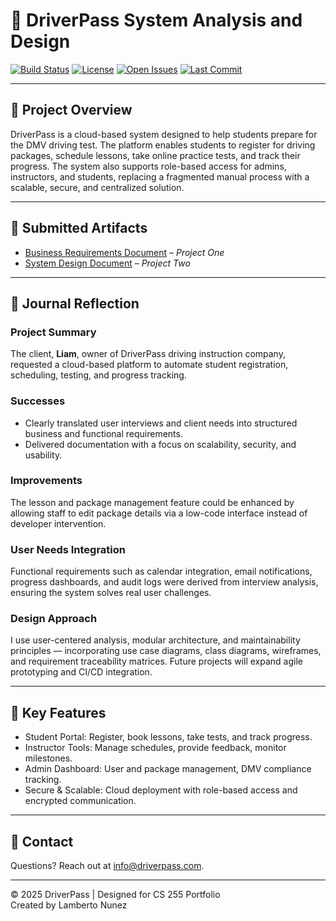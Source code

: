 # 🚗 DriverPass System Analysis and Design

[![Build Status](https://img.shields.io/github/actions/workflow/status/LambertoNunez/SNHU-CS-255-DrivePass-System-Analysis-Design/build.yml?branch=main&style=flat-square)](https://github.com/LambertoNunez/SNHU-CS-255-DrivePass-System-Analysis-Design/actions)
[![License](https://img.shields.io/github/license/LambertoNunez/SNHU-CS-255-DrivePass-System-Analysis-Design?style=flat-square)](./LICENSE)
[![Open Issues](https://img.shields.io/github/issues/LambertoNunez/SNHU-CS-255-DrivePass-System-Analysis-Design?style=flat-square)](https://github.com/LambertoNunez/SNHU-CS-255-DrivePass-System-Analysis-Design/issues)
[![Last Commit](https://img.shields.io/github/last-commit/LambertoNunez/SNHU-CS-255-DrivePass-System-Analysis-Design/main?style=flat-square)](https://github.com/LambertoNunez/SNHU-CS-255-DrivePass-System-Analysis-Design/commits/main)

---

## 📌 Project Overview

DriverPass is a cloud-based system designed to help students prepare for the DMV driving test. The platform enables students to register for driving packages, schedule lessons, take online practice tests, and track their progress. The system also supports role-based access for admins, instructors, and students, replacing a fragmented manual process with a scalable, secure, and centralized solution.

---

## 📂 Submitted Artifacts

- [Business Requirements Document](./CS_255_Business_Requirements_Document.pdf) – *Project One*
- [System Design Document](./CS_255_System_Design_Document.pdf) – *Project Two*

---

## 📝 Journal Reflection

### Project Summary
The client, **Liam**, owner of DriverPass driving instruction company, requested a cloud-based platform to automate student registration, scheduling, testing, and progress tracking.

### Successes
- Clearly translated user interviews and client needs into structured business and functional requirements.
- Delivered documentation with a focus on scalability, security, and usability.

### Improvements
The lesson and package management feature could be enhanced by allowing staff to edit package details via a low-code interface instead of developer intervention.

### User Needs Integration
Functional requirements such as calendar integration, email notifications, progress dashboards, and audit logs were derived from interview analysis, ensuring the system solves real user challenges.

### Design Approach
I use user-centered analysis, modular architecture, and maintainability principles — incorporating use case diagrams, class diagrams, wireframes, and requirement traceability matrices. Future projects will expand agile prototyping and CI/CD integration.

---

## 🚀 Key Features

- Student Portal: Register, book lessons, take tests, and track progress.
- Instructor Tools: Manage schedules, provide feedback, monitor milestones.
- Admin Dashboard: User and package management, DMV compliance tracking.
- Secure & Scalable: Cloud deployment with role-based access and encrypted communication.

---

## 📨 Contact

Questions? Reach out at [info@driverpass.com](mailto:info@driverpass.com).

---

© 2025 DriverPass | Designed for CS 255 Portfolio  
Created by Lamberto Nunez


